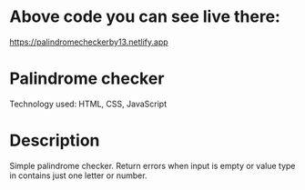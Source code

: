 # Above code you can see live there:

https://palindromecheckerby13.netlify.app


# Palindrome checker

Technology used:
HTML, CSS, JavaScript

# Description

Simple palindrome checker. Return errors when input is empty or value type in contains just one letter or number.
